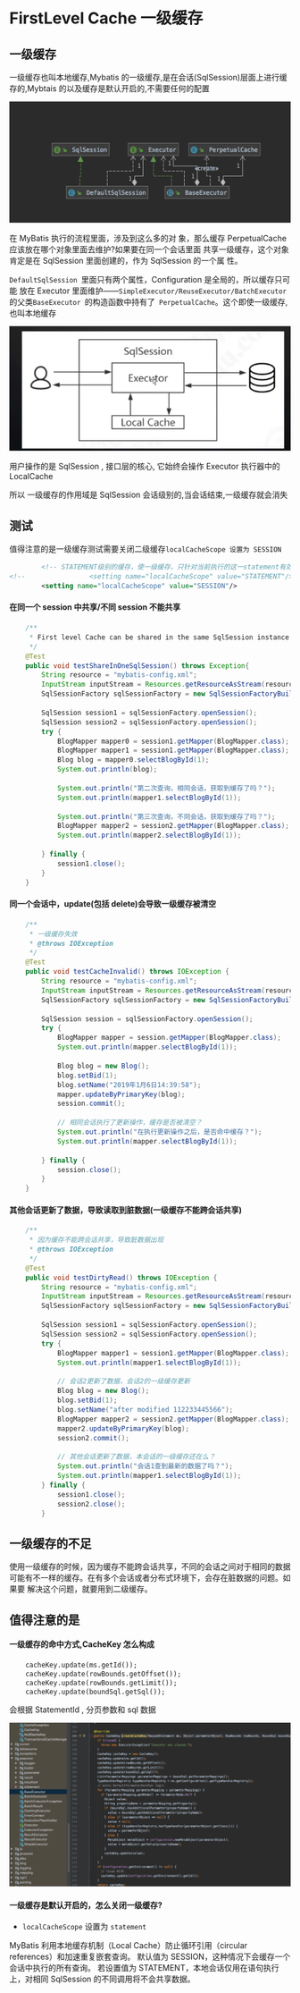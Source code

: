 # FirstLevel Cache 一级缓存

## 一级缓存

一级缓存也叫本地缓存,Mybatis 的一级缓存,是在会话(SqlSession)层面上进行缓存的,Mybtais 的以及缓存是默认开启的,不需要任何的配置

![image-20200219215848443](../../assets/image-20200219215848443.png)

在 MyBatis 执行的流程里面，涉及到这么多的对 象，那么缓存 PerpetualCache 应该放在哪个对象里面去维护?如果要在同一个会话里面 共享一级缓存，这个对象肯定是在 SqlSession 里面创建的，作为 SqlSession 的一个属 性。

`DefaultSqlSession `里面只有两个属性，Configuration 是全局的，所以缓存只可能 放在 Executor 里面维护——`SimpleExecutor/ReuseExecutor/BatchExecutor `的父类`BaseExecutor `的构造函数中持有了` PerpetualCache`。这个即使一级缓存,也叫本地缓存

![image-20200219220034752](../../assets/image-20200219220034752.png)

用户操作的是 SqlSession , 接口层的核心, 它始终会操作 Executor 执行器中的 LocalCache

所以 一级缓存的作用域是 SqlSession 会话级别的,当会话结束,一级缓存就会消失

## 测试

值得注意的是一级缓存测试需要关闭二级缓存`localCacheScope 设置为 SESSION`

```xml
        <!-- STATEMENT级别的缓存，使一级缓存，只针对当前执行的这一statement有效 -->
<!--                <setting name="localCacheScope" value="STATEMENT"/>-->
        <setting name="localCacheScope" value="SESSION"/>
```



#### 在同一个 session 中共享/不同 session 不能共享

```java
    /**
     * First level Cache can be shared in the same SqlSession instance
     */
    @Test
    public void testShareInOneSqlSession() throws Exception{
        String resource = "mybatis-config.xml";
        InputStream inputStream = Resources.getResourceAsStream(resource);
        SqlSessionFactory sqlSessionFactory = new SqlSessionFactoryBuilder().build(inputStream);

        SqlSession session1 = sqlSessionFactory.openSession();
        SqlSession session2 = sqlSessionFactory.openSession();
        try {
            BlogMapper mapper0 = session1.getMapper(BlogMapper.class);
            BlogMapper mapper1 = session1.getMapper(BlogMapper.class);
            Blog blog = mapper0.selectBlogById(1);
            System.out.println(blog);

            System.out.println("第二次查询，相同会话，获取到缓存了吗？");
            System.out.println(mapper1.selectBlogById(1));

            System.out.println("第三次查询，不同会话，获取到缓存了吗？");
            BlogMapper mapper2 = session2.getMapper(BlogMapper.class);
            System.out.println(mapper2.selectBlogById(1));

        } finally {
            session1.close();
        }
    }
```

#### 同一个会话中，update(包括 delete)会导致一级缓存被清空

```java
    /**
     * 一级缓存失效
     * @throws IOException
     */
    @Test
    public void testCacheInvalid() throws IOException {
        String resource = "mybatis-config.xml";
        InputStream inputStream = Resources.getResourceAsStream(resource);
        SqlSessionFactory sqlSessionFactory = new SqlSessionFactoryBuilder().build(inputStream);

        SqlSession session = sqlSessionFactory.openSession();
        try {
            BlogMapper mapper = session.getMapper(BlogMapper.class);
            System.out.println(mapper.selectBlogById(1));

            Blog blog = new Blog();
            blog.setBid(1);
            blog.setName("2019年1月6日14:39:58");
            mapper.updateByPrimaryKey(blog);
            session.commit();

            // 相同会话执行了更新操作，缓存是否被清空？
            System.out.println("在执行更新操作之后，是否命中缓存？");
            System.out.println(mapper.selectBlogById(1));

        } finally {
            session.close();
        }
    }
```

#### 其他会话更新了数据，导致读取到脏数据(一级缓存不能跨会话共享)

```java
    /**
     * 因为缓存不能跨会话共享，导致脏数据出现
     * @throws IOException
     */
    @Test
    public void testDirtyRead() throws IOException {
        String resource = "mybatis-config.xml";
        InputStream inputStream = Resources.getResourceAsStream(resource);
        SqlSessionFactory sqlSessionFactory = new SqlSessionFactoryBuilder().build(inputStream);

        SqlSession session1 = sqlSessionFactory.openSession();
        SqlSession session2 = sqlSessionFactory.openSession();
        try {
            BlogMapper mapper1 = session1.getMapper(BlogMapper.class);
            System.out.println(mapper1.selectBlogById(1));

            // 会话2更新了数据，会话2的一级缓存更新
            Blog blog = new Blog();
            blog.setBid(1);
            blog.setName("after modified 112233445566");
            BlogMapper mapper2 = session2.getMapper(BlogMapper.class);
            mapper2.updateByPrimaryKey(blog);
            session2.commit();

            // 其他会话更新了数据，本会话的一级缓存还在么？
            System.out.println("会话1查到最新的数据了吗？");
            System.out.println(mapper1.selectBlogById(1));
        } finally {
            session1.close();
            session2.close();
        }
```

## 一级缓存的不足

使用一级缓存的时候，因为缓存不能跨会话共享，不同的会话之间对于相同的数据 可能有不一样的缓存。在有多个会话或者分布式环境下，会存在脏数据的问题。如果要 解决这个问题，就要用到二级缓存。

## 值得注意的是

#### 一级缓存的命中方式,CacheKey 怎么构成

```
    cacheKey.update(ms.getId());
    cacheKey.update(rowBounds.getOffset());
    cacheKey.update(rowBounds.getLimit());
    cacheKey.update(boundSql.getSql());
```

会根据 StatementId , 分页参数和 sql 数据

![image-20200221223306162](../../assets/image-20200221223306162.png)

#### 一级缓存是默认开启的，怎么关闭一级缓存?

- `localCacheScope` 设置为 `statement`

MyBatis 利用本地缓存机制（Local Cache）防止循环引用（circular references）和加速重复嵌套查询。 默认值为 SESSION，这种情况下会缓存一个会话中执行的所有查询。 若设置值为 STATEMENT，本地会话仅用在语句执行上，对相同 SqlSession 的不同调用将不会共享数据。